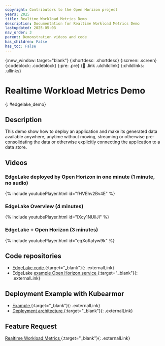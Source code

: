 ```yaml
---
copyright: Contributors to the Open Horizon project
years: 2025
title: Realtime Workload Metrics Demo
description: Documentation for Realtime Workload Metrics Demo
lastupdated: 2025-05-03
nav_order: 3
parent: Demonstration videos and code
has_children: False
has_toc: False
---
```


{:new_window: target="blank"}
{:shortdesc: .shortdesc}
{:screen: .screen}
{:codeblock: .codeblock}
{:pre: .pre}
{:child: .link .ulchildlink}
{:childlinks: .ullinks}

# Realtime Workload Metrics Demo
{: #edgelake_demo}

## Description

This demo show how to deploy an application and make its generated data available anywhere, anytime without moving, streaming or otherwise pre-consolidating the data or otherwise explicitly connecting the application to a data store.

## Videos

### EdgeLake deployed by Open Horizon in one minute (1 minute, no audio)

{% include youtubePlayer.html id="fHVEhv2Bv4E" %}

### EdgeLake Overview (4 minutes)

{% include youtubePlayer.html id="lXcy1NUlIJI" %}

### EdgeLake + Open Horizon (3 minutes)

{% include youtubePlayer.html id="eqXoRafyw9k" %}


## Code repositories

* [EdgeLake code ](https://github.com/EdgeLake/EdgeLake){:target="_blank"}{: .externalLink}
* EdgeLake [example Open Horizon service ](https://github.com/open-horizon-services/service-anylog/){:target="_blank"}{: .externalLink}

## Deployment Example with Kubearmor

* [Example ](https://wiki.lfedge.org/display/OH/EdgeLake+-+KubeArmor+Integration){:target="_blank"}{: .externalLink}
* [Deployment architecture ](https://wiki.lfedge.org/display/OH/Getting+Started+-+Install+EdgeLake+%28with+Open+Horizon%29+to+manage+KubeArmor+events){:target="_blank"}{: .externalLink}

## Feature Request

[Realtime Workload Metrics ](https://wiki.lfedge.org/display/OH/Realtime+Workload+Metrics+-+Feature+Design+Candidate){:target="_blank"}{: .externalLink}